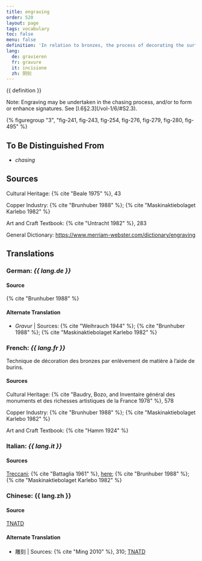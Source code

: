 ```yaml
---
title: engraving
order: 520
layout: page
tags: vocabulary
toc: false
menu: false
definition: 'In relation to bronzes, the process of decorating the surface by removing material with a chisel, burin, or graver that creates a V-shaped groove.'
lang:
  de: gravieren
  fr: gravure
  it: incisione
  zh: 阴刻
---
```


{{ definition }}

<div class="backmatter">
Note: Engraving may be undertaken in the chasing process, and/or to form or enhance signatures. See [I.6§2.3](/vol-1/6/#S2.3).
</div>

{% figuregroup "3", "fig-241, fig-243, fig-254, fig-276, fig-279, fig-280, fig-495" %}

## To Be Distinguished From

- *chasing*

## Sources

Cultural Heritage: {% cite "Beale 1975" %}, 43

Copper Industry: {% cite "Brunhuber 1988" %}; {% cite "Maskinaktiebolaget Karlebo 1982" %}

Art and Craft Textbook: {% cite "Untracht 1982" %}, 283

General Dictionary: <https://www.merriam-webster.com/dictionary/engraving>

## Translations

<div class="accordion">

### **German**: *{{ lang.de }}*

#### Source

{% cite "Brunhuber 1988" %}

#### Alternate Translation

- *Gravur* | Sources: {% cite "Weihrauch 1944" %}; {% cite "Brunhuber 1988" %}; {% cite "Maskinaktiebolaget Karlebo 1982" %}

### **French**: *{{ lang.fr }}*

Technique de décoration des bronzes par enlèvement de matière à l’aide de burins.

#### Sources

Cultural Heritage: {% cite "Baudry, Bozo, and Inventaire général des monuments et des richesses artistiques de la France 1978" %}, 578

Copper Industry: {% cite "Brunhuber 1988" %}; {% cite "Maskinaktiebolaget Karlebo 1982" %}

Art and Craft Textbook: {% cite "Hamm 1924" %}

### **Italian**: *{{ lang.it }}*

#### Sources

[Treccani](http://www.treccani.it/vocabolario/incisione/); {% cite "Battaglia 1961" %}, [here](http://www.gdli.it/pdf_viewer/Scripts/pdf.js/web/viewer.asp?file=/PDF/GDLI07/GDLI_07_ocr_693.pdf&parola=incisione); {% cite "Brunhuber 1988" %}; {% cite "Maskinaktiebolaget Karlebo 1982" %}

### **Chinese**: {{ lang.zh }}

#### Source

[TNATD](https://terms.naer.edu.tw/detail/3608499/?index=3)

#### Alternate Translation

- 雕刻 | Sources: {% cite "Ming 2010" %}, 310; [TNATD](https://terms.naer.edu.tw/detail/14191105/?index=9)

</div>
